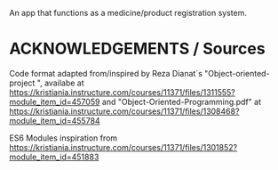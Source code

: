 An app that functions as a medicine/product registration system.

# ACKNOWLEDGEMENTS / Sources

Code format adapted from/inspired  by Reza Dianat´s "Object-oriented-project ",
availabe at https://kristiania.instructure.com/courses/11371/files/1311555?module_item_id=457059
and "Object-Oriented-Programming.pdf" at https://kristiania.instructure.com/courses/11371/files/1308468?module_item_id=455784

ES6 Modules inspiration from https://kristiania.instructure.com/courses/11371/files/1301852?module_item_id=451883

